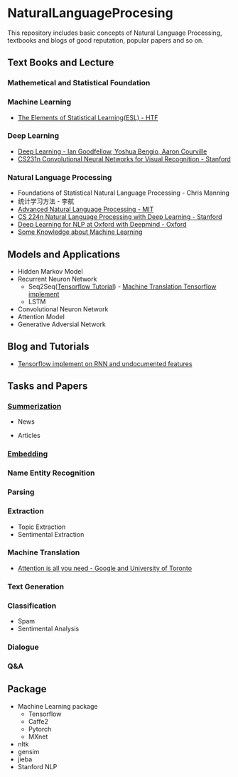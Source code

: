 # NaturalLanguageProcesing
This repository includes basic concepts of Natural Language Processing, textbooks and blogs of good reputation, popular papers and so on.   

## Text Books and Lecture

### Mathemetical and Statistical Foundation

### Machine Learning
* [The Elements of Statistical Learning(ESL) - HTF](https://web.stanford.edu/~hastie/Papers/ESLII.pdf)

### Deep Learning
* [Deep Learning - Ian Goodfellow, Yoshua Bengio, Aaron Courville](https://github.com/HFTrader/DeepLearningBook)
* [CS231n Convolutional Neural Networks for Visual Recognition - Stanford](http://cs231n.stanford.edu/)


### Natural Language Processing
* Foundations of Statistical Natural Language Processing - 
    Chris Manning
* 统计学习方法 - 李航
* [Advanced Natural Language Processing - MIT](https://ocw.mit.edu/courses/electrical-engineering-and-computer-science/6-864-advanced-natural-language-processing-fall-2005/index.htm)
* [CS 224n Natural Language Processing with Deep Learning - Stanford](https://ocw.mit.edu/courses/electrical-engineering-and-computer-science/6-864-advanced-natural-language-processing-fall-2005/index.htm)
* [Deep Learning for NLP at Oxford with Deepmind - Oxford](https://www.youtube.com/playlist?list=PL613dYIGMXoZBtZhbyiBqb0QtgK6oJbpm)
* [Some Knowledge about Machine Learning](https://www.youtube.com/playlist?list=PL613dYIGMXoZBtZhbyiBqb0QtgK6oJbpm)

## Models and Applications
- Hidden Markov Model
- Recurrent Neuron Network
    - Seq2Seq([Tensorflow Tutorial](https://github.com/llSourcell/seq2seq_model_live/blob/master/2-seq2seq-advanced.ipynb))
          - [Machine Translation Tensorflow implement](https://github.com/tensorflow/nmt)  
    - LSTM
- Convolutional Neuron Network
- Attention Model
- Generative Adversial Network

## Blog and Tutorials
- [Tensorflow implement on RNN and undocumented features](http://www.wildml.com/2016/08/rnns-in-tensorflow-a-practical-guide-and-undocumented-features/)

## Tasks and Papers

### [Summerization](https://github.com/Nativeatom/NaturalLanguageProcessing/tree/master/Summerization)
- News
    
- Articles

### [Embedding](https://github.com/Nativeatom/NaturalLanguageProcessing/tree/master/Embedding)

### Name Entity Recognition

### Parsing

### Extraction
- Topic Extraction
- Sentimental Extraction

### Machine Translation
- [Attention is all you need - Google and University of Toronto](https://arxiv.org/pdf/1706.03762.pdf)

### Text Generation

### Classification
- Spam
- Sentimental Analysis

### Dialogue

### Q&A

## Package
- Machine Learning package
    - Tensorflow
    - Caffe2
    - Pytorch
    - MXnet
- nltk
- gensim
- jieba
- Stanford NLP 
